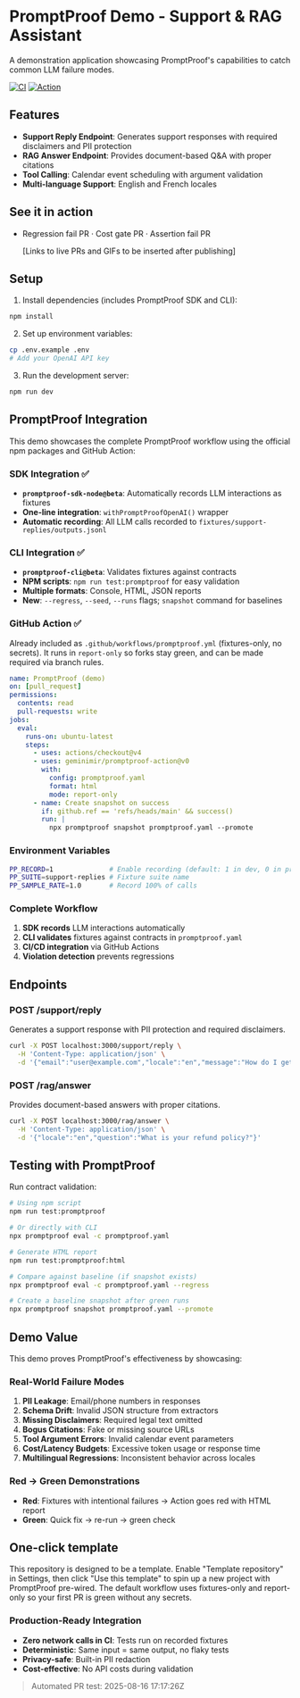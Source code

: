 # PromptProof Demo - Support & RAG Assistant

A demonstration application showcasing PromptProof's capabilities to catch common LLM failure modes.

[![CI](https://img.shields.io/github/actions/workflow/status/geminimir/promptproof-demo-project/promptproof.yml?branch=main)](https://github.com/geminimir/promptproof-demo-project/actions)
[![Action](https://img.shields.io/badge/Marketplace-promptproof--action-blue?logo=github)](https://github.com/marketplace/actions/promptproof-eval)

## Features

- **Support Reply Endpoint**: Generates support responses with required disclaimers and PII protection
- **RAG Answer Endpoint**: Provides document-based Q&A with proper citations
- **Tool Calling**: Calendar event scheduling with argument validation
- **Multi-language Support**: English and French locales

## See it in action

- Regression fail PR · Cost gate PR · Assertion fail PR
  
  [Links to live PRs and GIFs to be inserted after publishing]

## Setup

1. Install dependencies (includes PromptProof SDK and CLI):
```bash
npm install
```

2. Set up environment variables:
```bash
cp .env.example .env
# Add your OpenAI API key
```

3. Run the development server:
```bash
npm run dev
```

## PromptProof Integration

This demo showcases the complete PromptProof workflow using the official npm packages and GitHub Action:

### **SDK Integration** ✅
- **`promptproof-sdk-node@beta`**: Automatically records LLM interactions as fixtures
- **One-line integration**: `withPromptProofOpenAI()` wrapper
- **Automatic recording**: All LLM calls recorded to `fixtures/support-replies/outputs.jsonl`

### **CLI Integration** ✅
- **`promptproof-cli@beta`**: Validates fixtures against contracts
- **NPM scripts**: `npm run test:promptproof` for easy validation
- **Multiple formats**: Console, HTML, JSON reports
- **New**: `--regress`, `--seed`, `--runs` flags; `snapshot` command for baselines

### **GitHub Action** ✅
Already included as `.github/workflows/promptproof.yml` (fixtures-only, no secrets). It runs in `report-only` so forks stay green, and can be made required via branch rules.
```yaml
name: PromptProof (demo)
on: [pull_request]
permissions:
  contents: read
  pull-requests: write
jobs:
  eval:
    runs-on: ubuntu-latest
    steps:
      - uses: actions/checkout@v4
      - uses: geminimir/promptproof-action@v0
        with:
          config: promptproof.yaml
          format: html
          mode: report-only
      - name: Create snapshot on success
        if: github.ref == 'refs/heads/main' && success()
        run: |
          npx promptproof snapshot promptproof.yaml --promote
```

### **Environment Variables**
```bash
PP_RECORD=1              # Enable recording (default: 1 in dev, 0 in prod)
PP_SUITE=support-replies # Fixture suite name
PP_SAMPLE_RATE=1.0       # Record 100% of calls
```

### **Complete Workflow**
1. **SDK records** LLM interactions automatically
2. **CLI validates** fixtures against contracts in `promptproof.yaml`
3. **CI/CD integration** via GitHub Actions
4. **Violation detection** prevents regressions

## Endpoints

### POST /support/reply
Generates a support response with PII protection and required disclaimers.

```bash
curl -X POST localhost:3000/support/reply \
  -H 'Content-Type: application/json' \
  -d '{"email":"user@example.com","locale":"en","message":"How do I get a refund?"}'
```

### POST /rag/answer
Provides document-based answers with proper citations.

```bash
curl -X POST localhost:3000/rag/answer \
  -H 'Content-Type: application/json' \
  -d '{"locale":"en","question":"What is your refund policy?"}'
```

## Testing with PromptProof

Run contract validation:
```bash
# Using npm script
npm run test:promptproof

# Or directly with CLI
npx promptproof eval -c promptproof.yaml

# Generate HTML report
npm run test:promptproof:html

# Compare against baseline (if snapshot exists)
npx promptproof eval -c promptproof.yaml --regress

# Create a baseline snapshot after green runs
npx promptproof snapshot promptproof.yaml --promote
```

## Demo Value

This demo proves PromptProof's effectiveness by showcasing:

### **Real-World Failure Modes**
1. **PII Leakage**: Email/phone numbers in responses
2. **Schema Drift**: Invalid JSON structure from extractors
3. **Missing Disclaimers**: Required legal text omitted
4. **Bogus Citations**: Fake or missing source URLs
5. **Tool Argument Errors**: Invalid calendar event parameters
6. **Cost/Latency Budgets**: Excessive token usage or response time
7. **Multilingual Regressions**: Inconsistent behavior across locales

### **Red → Green Demonstrations**
- **Red**: Fixtures with intentional failures → Action goes red with HTML report
- **Green**: Quick fix → re-run → green check

## One-click template

This repository is designed to be a template. Enable "Template repository" in Settings, then click "Use this template" to spin up a new project with PromptProof pre-wired. The default workflow uses fixtures-only and report-only so your first PR is green without any secrets.

### **Production-Ready Integration**
- **Zero network calls in CI**: Tests run on recorded fixtures
- **Deterministic**: Same input = same output, no flaky tests
- **Privacy-safe**: Built-in PII redaction
- **Cost-effective**: No API costs during validation

> Automated PR test: 2025-08-16 17:17:26Z
